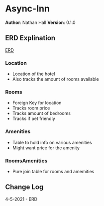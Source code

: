 # Async-Inn

**Author**: Nathan Hall
**Version**: 0.1.0

## ERD Explination
[ERD](assets/Lab11-ERD.jpg)

### Location
- Location of the hotel
- Also tracks the amount of rooms available

### Rooms
- Foreign Key for location
- Tracks room price
- Tracks amount of bedrooms
- Tracks if pet friendly

### Amenities
- Table to hold info on various amenities
- Might want price for the amenity

### RoomsAmenities
- Pure join table for rooms and amemities

## Change Log
4-5-2021 - ERD